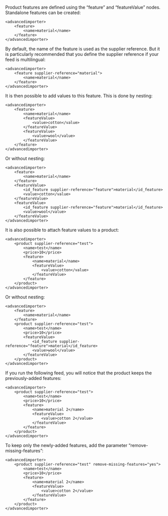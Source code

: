 ﻿Product features are defined using the “feature” and “featureValue” nodes. Standalone features can be created:

```
<advancedimporter>
    <feature>
        <name>material</name>
    </feature>
</advancedimporter>
```

By default, the name of the feature is used as the supplier reference. But it is particularly recommended that you define the supplier reference if your feed is multilingual: 
```
<advancedimporter>
    <feature supplier-reference="material">
        <name>material</name>
    </feature>
</advancedimporter>
```

It is then possible to add values to this feature. This is done by nesting: 
```
<advancedimporter>
    <feature>
        <name>material</name>
        <featureValue>
            <value>cotton</value>
        </featureValue>
        <featureValue>
            <value>wool</value>
        </featureValue>
    </feature>
</advancedimporter>
```

Or without nesting:
```
<advancedimporter>
    <feature>
        <name>material</name>
    </feature>
    <featureValue>
        <id_feature supplier-reference="feature">material</id_feature>
        <value>cotton</value>
    </featureValue>
    <featureValue>
        <id_feature supplier-reference="feature">material</id_feature>
        <value>wool</value>
    </featureValue>
</advancedimporter>
```

It is also possible to attach feature values to a product:
```
<advancedimporter>
    <product supplier-reference="test">
        <name>test</name>
        <price>10</price>
        <feature>
            <name>material</name>
            <featureValue>
                <value>cotton</value>
            </featureValue>
        </feature>
    </product>
</advancedimporter>
```

Or without nesting:
```
<advancedimporter>
    <feature>
        <name>material</name>
    </feature>
    <product supplier-reference="test">
        <name>test</name>
        <price>10</price>
        <featureValue>
            <id_feature supplier-reference="feature">material</id_feature>
            <value>wool</value>
        </featureValue>
    </product>
</advancedimporter>
```

If you run the following feed, you will notice that the product keeps the previously-added features:
```
<advancedimporter>
    <product supplier-reference="test">
        <name>test</name>
        <price>10</price>
        <feature>
            <name>material 2</name>
            <featureValue>
                <value>cotton 2</value>
            </featureValue>
        </feature>
    </product>
</advancedimporter>
```

To keep only the newly-added features, add the parameter “remove-missing-features”:

```
<advancedimporter>
    <product supplier-reference="test" remove-missing-features="yes">
        <name>test</name>
        <price>10</price>
        <feature>
            <name>material 2</name>
            <featureValue>
                <value>cotton 2</value>
            </featureValue>
        </feature>
    </product>
</advancedimporter>
```
